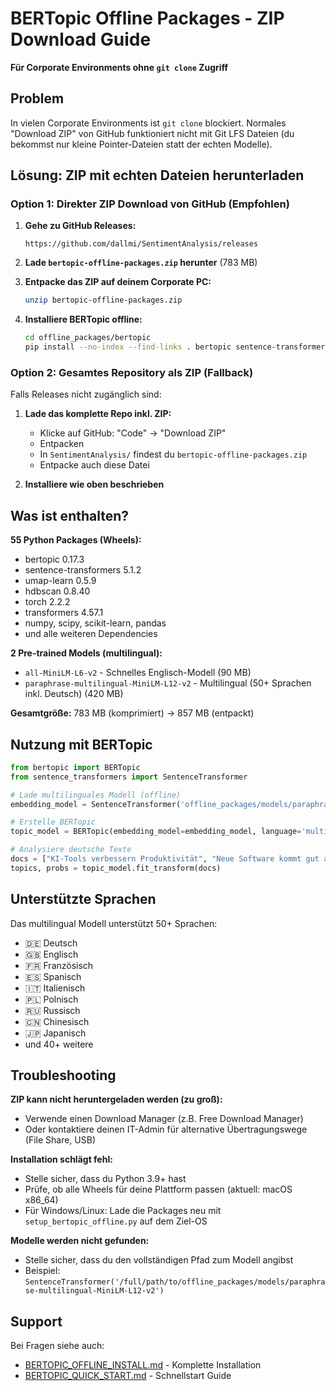 # BERTopic Offline Packages - ZIP Download Guide

**Für Corporate Environments ohne `git clone` Zugriff**

## Problem
In vielen Corporate Environments ist `git clone` blockiert. Normales "Download ZIP" von GitHub funktioniert nicht mit Git LFS Dateien (du bekommst nur kleine Pointer-Dateien statt der echten Modelle).

## Lösung: ZIP mit echten Dateien herunterladen

### Option 1: Direkter ZIP Download von GitHub (Empfohlen)

1. **Gehe zu GitHub Releases:**
   ```
   https://github.com/dallmi/SentimentAnalysis/releases
   ```

2. **Lade `bertopic-offline-packages.zip` herunter** (783 MB)

3. **Entpacke das ZIP auf deinem Corporate PC:**
   ```bash
   unzip bertopic-offline-packages.zip
   ```

4. **Installiere BERTopic offline:**
   ```bash
   cd offline_packages/bertopic
   pip install --no-index --find-links . bertopic sentence-transformers umap-learn hdbscan
   ```

### Option 2: Gesamtes Repository als ZIP (Fallback)

Falls Releases nicht zugänglich sind:

1. **Lade das komplette Repo inkl. ZIP:**
   - Klicke auf GitHub: "Code" → "Download ZIP"
   - Entpacken
   - In `SentimentAnalysis/` findest du `bertopic-offline-packages.zip`
   - Entpacke auch diese Datei

2. **Installiere wie oben beschrieben**

## Was ist enthalten?

**55 Python Packages (Wheels):**
- bertopic 0.17.3
- sentence-transformers 5.1.2
- umap-learn 0.5.9
- hdbscan 0.8.40
- torch 2.2.2
- transformers 4.57.1
- numpy, scipy, scikit-learn, pandas
- und alle weiteren Dependencies

**2 Pre-trained Models (multilingual):**
- `all-MiniLM-L6-v2` - Schnelles Englisch-Modell (90 MB)
- `paraphrase-multilingual-MiniLM-L12-v2` - Multilingual (50+ Sprachen inkl. Deutsch) (420 MB)

**Gesamtgröße:** 783 MB (komprimiert) → 857 MB (entpackt)

## Nutzung mit BERTopic

```python
from bertopic import BERTopic
from sentence_transformers import SentenceTransformer

# Lade multilinguales Modell (offline)
embedding_model = SentenceTransformer('offline_packages/models/paraphrase-multilingual-MiniLM-L12-v2')

# Erstelle BERTopic
topic_model = BERTopic(embedding_model=embedding_model, language='multilingual')

# Analysiere deutsche Texte
docs = ["KI-Tools verbessern Produktivität", "Neue Software kommt gut an"]
topics, probs = topic_model.fit_transform(docs)
```

## Unterstützte Sprachen

Das multilingual Modell unterstützt 50+ Sprachen:
- 🇩🇪 Deutsch
- 🇬🇧 Englisch
- 🇫🇷 Französisch
- 🇪🇸 Spanisch
- 🇮🇹 Italienisch
- 🇵🇱 Polnisch
- 🇷🇺 Russisch
- 🇨🇳 Chinesisch
- 🇯🇵 Japanisch
- und 40+ weitere

## Troubleshooting

**ZIP kann nicht heruntergeladen werden (zu groß):**
- Verwende einen Download Manager (z.B. Free Download Manager)
- Oder kontaktiere deinen IT-Admin für alternative Übertragungswege (File Share, USB)

**Installation schlägt fehl:**
- Stelle sicher, dass du Python 3.9+ hast
- Prüfe, ob alle Wheels für deine Plattform passen (aktuell: macOS x86_64)
- Für Windows/Linux: Lade die Packages neu mit `setup_bertopic_offline.py` auf dem Ziel-OS

**Modelle werden nicht gefunden:**
- Stelle sicher, dass du den vollständigen Pfad zum Modell angibst
- Beispiel: `SentenceTransformer('/full/path/to/offline_packages/models/paraphrase-multilingual-MiniLM-L12-v2')`

## Support

Bei Fragen siehe auch:
- [BERTOPIC_OFFLINE_INSTALL.md](BERTOPIC_OFFLINE_INSTALL.md) - Komplette Installation
- [BERTOPIC_QUICK_START.md](BERTOPIC_QUICK_START.md) - Schnellstart Guide
